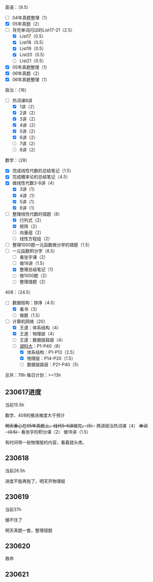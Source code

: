 
英语：（9.5）
- [ ] 04年真题整理（1）
- [x] 05年真题（2）
- [ ] 背完单词闪过的List17-21（2.5）
	- [x] List17（0.5）
	- [x] List18（0.5）
	- [x] List19（0.5）
	- [x] List20（0.5）
	- [ ] List21（0.5）
- [x] 05年真题整理（1）
- [x] 06年真题（2）
- [x] 06年真题整理（1）

政治：（16）
- [ ] 热词课8讲
	- [x] 1讲（2）
	- [x] 2讲（2）
	- [x] 3讲（2）
	- [x] 4讲（2）
	- [x] 5讲（2）
	- [x] 6讲（2）
	- [ ] 7讲（2）
	- [ ] 8讲（2）

数学：（28）
- [x] 完成线性代数的总结笔记（1.5）
- [x] 完成概率论的总结笔记（4.5）
- [x] 做线性代数3-6讲（4）
	- [x] 3讲（1）
	- [x] 4讲（1）
	- [x] 5讲（1）
	- [x] 6讲（1）
- [ ] 整理线性代数的错题（8）
	- [x] 行列式（2）
	- [x] 矩阵（2）
	- [ ] 向量组（2）
	- [ ] 线性方程组（2）
- [ ] 整理1000题一元函数微分学的错题（1.5）
- [ ] 一元函数积分学（8.5）
	- [ ] 看张宇课（2）
	- [ ] 做18讲（1.5）
	- [x] 整理总结笔记（1）
	- [ ] 做1000题（2）
	- [ ] 整理错题（2）

408：（24.5）
- [ ] 数据结构：排序（4.5）
	- [x] 看书（3）
	- [ ] 做题（1.5）
- [ ] 计算机网络（20）
	- [x] 王道：体系结构（4）
	- [x] 王道：物理层（4）
	- [ ] 王道：数据链路层（4）
	- [ ] [湖科大](https://www.bilibili.com/video/BV1c4411d7jb)：P1-P40（8）
		- [x] 体系结构：P1-P13（2.5）
		- [x] 物理层：P14-P20（1.5）
		- [ ] 数据链路层：P21-P40（5）

总共：78h
每日计划：>=13h

## 230617进度

当前15.5h

数学、408的推进难度大于预计

~~明天重心在05年真题上。线代5-6讲做完。（5）~~
两讲政治热词课（4）
~~单词（0.5）~~
看张宇的积分课（2）
做18讲（1.5）

有时间带一些物理层的内容，看着就头疼。

## 230618

当前26.5h

进度不能再拖了，明天开物理层

## 230619

当前37h

绷不住了

明天真题一套，整理错题

## 230620

救命

## 230621

